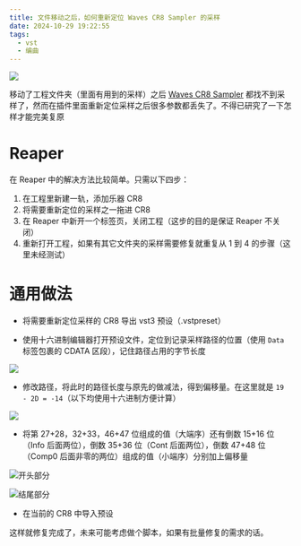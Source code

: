 ```yaml
---
title: 文件移动之后，如何重新定位 Waves CR8 Sampler 的采样
date: 2024-10-29 19:22:55
tags: 
  - vst
  - 编曲
---
```


![](https://img30.360buyimg.com/ddimgp/jfs/t20271029/238303/11/23409/40580/6720de84Faf35ed13/c499a1979e416f25.png)

移动了工程文件夹（里面有用到的采样）之后 [Waves CR8 Sampler](https://www.waves.com/plugins/cr8-creative-sampler) 都找不到采样了，然而在插件里面重新定位采样之后很多参数都丢失了。不得已研究了一下怎样才能完美复原

<!-- more -->

# Reaper

在 Reaper 中的解决方法比较简单。只需以下四步：

1. 在工程里新建一轨，添加乐器 CR8
2. 将需要重新定位的采样之一拖进 CR8
3. 在 Reaper 中新开一个标签页，关闭工程（这步的目的是保证 Reaper 不关闭）
4. 重新打开工程，如果有其它文件夹的采样需要修复就重复从 1 到 4 的步骤（这里未经测试）

# 通用做法

- 将需要重新定位采样的 CR8 导出 vst3 预设（.vstpreset）

- 使用十六进制编辑器打开预设文件，定位到记录采样路径的位置（使用 `Data` 标签包裹的 CDATA 区段），记住路径占用的字节长度

![](https://img30.360buyimg.com/ddimgp/jfs/t20271029/178832/28/50450/26315/6720e3c0F163197ea/52bccfd3d08aaeaf.png)

- 修改路径，将此时的路径长度与原先的做减法，得到偏移量。在这里就是 `19 - 2D = -14`（以下均使用十六进制方便计算）

![](https://img30.360buyimg.com/ddimgp/jfs/t20271029/237488/4/27142/22685/6720e981Ffc9bc57e/ac8e2a01f6359e9c.png)

- 将第 27+28，32+33，46+47 位组成的值（大端序）还有倒数 15+16 位（Info 后面两位），倒数 35+36 位（Cont 后面两位），倒数 47+48 位（Comp0 后面非零的两位）组成的值（小端序）分别加上偏移量

![开头部分](https://img30.360buyimg.com/ddimgp/jfs/t20271029/166711/10/50076/18148/6720f10aF208f4a23/97d913436b1f1d20.png)

![结尾部分](https://img30.360buyimg.com/ddimgp/jfs/t20271029/208637/38/46012/18131/6720f176F8c2a9c38/15e0ec74d3c12d4e.png)

- 在当前的 CR8 中导入预设

这样就修复完成了，未来可能考虑做个脚本，如果有批量修复的需求的话。